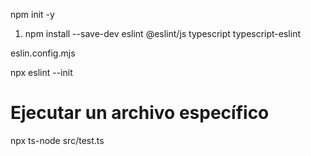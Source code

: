 npm init -y 
1. npm install --save-dev eslint @eslint/js typescript typescript-eslint

eslin.config.mjs

npx eslint --init



# Ejecutar un archivo específico
npx ts-node src/test.ts